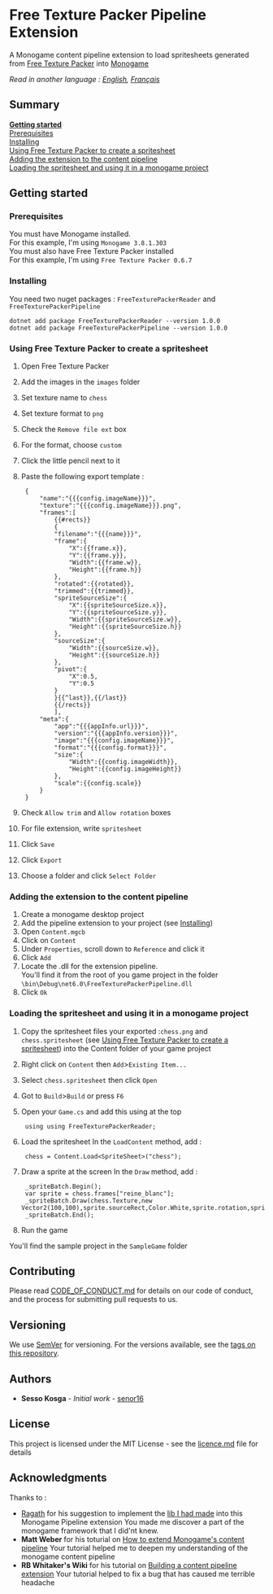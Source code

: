 # Free Texture Packer Pipeline Extension

A Monogame content pipeline extension to load spritesheets generated from [Free Texture Packer](https://free-tex-packer.com) into [Monogame](https://monogame.net)

*Read in another language : [English](Readme.md), [Français](Readme.fr.md)*

## Summary
**[Getting started](#getting-started)**  
[Prerequisites](#prerequisites)  
[Installing](#installing)  
[Using Free Texture Packer to create a spritesheet](#using-free-texture-packer-to-create-a-spritesheet)  
[Adding the extension to the content pipeline](#adding-the-extension-to-the-content-pipeline)  
[Loading the spritesheet and using it in a monogame project](#loading-the-spritesheet-and-using-it-in-a-monogame-project)

## Getting started 

### Prerequisites
You must have Monogame installed.  
For this example, I'm using `Monogame 3.8.1.303`  
You must also have Free Texture Packer installed  
For this example, I'm using `Free Texture Packer 0.6.7`  

### Installing
You need two nuget packages : `FreeTexturePackerReader` and `FreeTexturePackerPipeline`  

    dotnet add package FreeTexturePackerReader --version 1.0.0
    dotnet add package FreeTexturePackerPipeline --version 1.0.0

### Using Free Texture Packer to create a spritesheet
1. Open Free Texture Packer
2. Add the images in the `images` folder
3. Set texture name to `chess`
4. Set texture format to `png`
5. Check the `Remove file ext` box
7. For the format, choose `custom`
8. Click the little pencil next to it
9. Paste the following export template :

        {
            "name":"{{{config.imageName}}}",
            "texture":"{{{config.imageName}}}.png",
            "frames":[
                {{#rects}}
                {
                "filename":"{{{name}}}",
                "frame":{
                    "X":{{frame.x}},
                    "Y":{{frame.y}},
                    "Width":{{frame.w}},
                    "Height":{{frame.h}}
                },
                "rotated":{{rotated}},
                "trimmed":{{trimmed}},
                "spriteSourceSize":{
                    "X":{{spriteSourceSize.x}},
                    "Y":{{spriteSourceSize.y}},
                    "Width":{{spriteSourceSize.w}},
                    "Height":{{spriteSourceSize.h}}
                },
                "sourceSize":{
                    "Width":{{sourceSize.w}},
                    "Height":{{sourceSize.h}}
                },
                "pivot":{
                    "X":0.5,
                    "Y":0.5
                }        
                }{{^last}},{{/last}}
                {{/rects}}
                ],
            "meta":{
                "app":"{{{appInfo.url}}}",
                "version":"{{{appInfo.version}}}",
                "image":"{{{config.imageName}}}",
                "format":"{{{config.format}}}",
                "size":{
                    "Width":{{config.imageWidth}},
                    "Height":{{config.imageHeight}}
                },
                "scale":{{config.scale}}
            }
        }
10. Check `Allow trim` and `Allow rotation` boxes
11. For file extension, write `spritesheet`
12. Click `Save`
13. Click `Export`
14. Choose a folder and click `Select Folder`

### Adding the extension to the content pipeline
1. Create a monogame desktop project
2. Add the pipeline extension to your project (see [Installing](#installing))
3. Open `Content.mgcb`
4. Click on `Content`
5. Under `Properties`, scroll down to `Reference` and click it
6. Click `Add`
7. Locate the .dll for the extension pipeline.  
    You'll find it from the root of you game project in the folder `\bin\Debug\net6.0\FreeTexturePackerPipeline.dll`
8. Click `Ok`

### Loading the spritesheet and using it in a monogame project
1. Copy the spritesheet files your exported :`chess.png` and `chess.spritesheet` (see [Using Free Texture Packer to create a spritesheet](#using-free-texture-packer-to-create-a-spritesheet)) into the Content folder of your game project
2. Right click on `Content` then `Add`>`Existing Item...` 
3. Select `chess.spritesheet` then click `Open`
4. Got to `Build`>`Build` or press `F6`
5. Open your `Game.cs` and add this using at the top

        using using FreeTexturePackerReader;
6. Load the spritesheet
    In the `LoadContent` method, add : 

        chess = Content.Load<SpriteSheet>("chess");
7. Draw a sprite at the screen
    In the `Draw` method, add : 

        _spriteBatch.Begin();
        var sprite = chess.frames["reine_blanc"];
        _spriteBatch.Draw(chess.Texture,new Vector2(100,100),sprite.sourceRect,Color.White,sprite.rotation,sprite.origin,1,SpriteEffects.None,1);
        _spriteBatch.End();
8. Run the game

You'll find the sample project in the `SampleGame` folder

## Contributing

Please read [CODE_OF_CONDUCT.md](CODE_OF_CONDUCT.md) for details on our code of conduct, and the process for submitting pull requests to us.

## Versioning

We use [SemVer](http://semver.org/) for versioning. For the versions available, see the [tags on this repository](https://github.com/your/project/tags). 

## Authors

* **Sesso Kosga** - *Initial work* - [senor16](https://github.com/senor16)

## License

This project is licensed under the MIT License - see the [licence.md](licence.md) file for details

## Acknowledgments

Thanks to :
* [Ragath](https://github.com/Ragath) for his suggestion to implement the [lib I had made](https://github.com/senor16/Free-Texture-Packer-Loader) into this Monogame Pipeline extension
    You made me discover a part of the monogame framework that I did'nt knew.
* **Matt Weber** for his toturial on [How to extend Monogame's content pipeline](https://badecho.com/index.php/2022/08/17/extending-pipeline/)
    Your tutorial helped me to deepen my understanding of the monogame content pipeline
* **RB Whitaker's Wiki** for his tutorial on [Building a content pipeline extension](https://rbwhitaker.com/tutorials/xna/content-pipeline/extending/part-1/)
    Your tutorial helped to fix a bug that has caused me terrible headache
